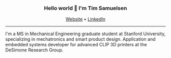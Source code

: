 <h3 align="center">Hello world 👋 I'm Tim Samuelsen</h3>
<p align="center">
  <a href="https://www.timsamuelsen.com">Website</a> •
  <a href="https://www.linkedin.com/in/timsamuelsen/">LinkedIn</a>
</p>

---
I'm a MS in Mechanical Engineering graduate student at Stanford University, specializing in mechatronics and 
smart product design. Application and embedded systems developer 
for advanced CLIP 3D printers at the DeSimone Research Group. 

<!--
**TimSamuelsen/TimSamuelsen** is a ✨ _special_ ✨ repository because its `README.md` (this file) appears on your GitHub profile.

Here are some ideas to get you started:

- 🔭 I’m currently working on ...
- 🌱 I’m currently learning ...
- 👯 I’m looking to collaborate on ...
- 🤔 I’m looking for help with ...
- 💬 Ask me about ...
- 📫 How to reach me: ...
- 😄 Pronouns: ...
- ⚡ Fun fact: ...
-->
